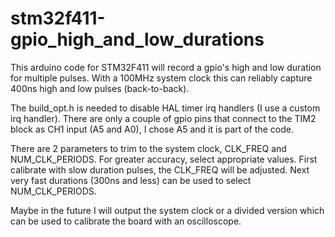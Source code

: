 # stm32f411-gpio_high_and_low_durations
This arduino code for STM32F411 will record a gpio's high and low duration for multiple pulses. With a 100MHz system clock this can reliably capture 400ns high and low pulses (back-to-back).

The build_opt.h is needed to disable HAL timer irq handlers (I use a custom irq handler).
There are only a couple of gpio pins that connect to the TIM2 block as CH1 input (A5 and A0), I chose A5 and it is part of the code.

There are 2 parameters to trim to the system clock, CLK_FREQ and NUM_CLK_PERIODS. For greater accuracy, select appropriate values.
First calibrate with slow duration pulses, the CLK_FREQ will be adjusted. Next very fast durations (300ns and less) can be used to select NUM_CLK_PERIODS.

Maybe in the future I will output the system clock or a divided version which can be used to calibrate the board with an oscilloscope. 
